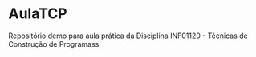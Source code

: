 # AulaTCP
Repositório demo para aula prática da Disciplina INF01120 - Técnicas de Construção de Programass
